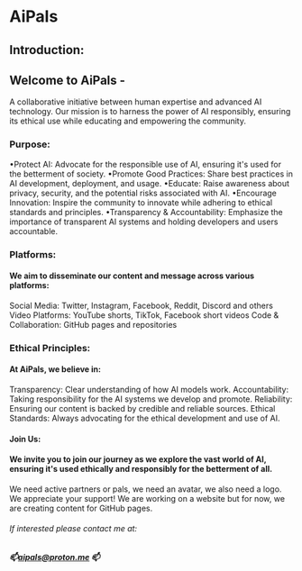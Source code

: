 # AiPals
## Introduction:

## Welcome to AiPals - 
A collaborative initiative between human expertise and advanced AI technology. Our mission is to harness the power of AI responsibly, ensuring its ethical use while educating and empowering the community.

### Purpose:

•Protect AI: Advocate for the responsible use of AI, ensuring it's used for the betterment of society.
•Promote Good Practices: Share best practices in AI development, deployment, and usage.
•Educate: Raise awareness about privacy, security, and the potential risks associated with AI.
•Encourage Innovation: Inspire the community to innovate while adhering to ethical standards and principles.
•Transparency & Accountability: Emphasize the importance of transparent AI systems and holding developers and users accountable.

### Platforms:

#### We aim to disseminate our content and message across various platforms:

Social Media: Twitter, Instagram, Facebook, Reddit, Discord and others
Video Platforms: YouTube shorts, TikTok, Facebook short videos
Code & Collaboration: GitHub pages and repositories


### Ethical Principles:

#### At AiPals, we believe in:

Transparency: Clear understanding of how AI models work.
Accountability: Taking responsibility for the AI systems we develop and promote.
Reliability: Ensuring our content is backed by credible and reliable sources.
Ethical Standards: Always advocating for the ethical development and use of AI.

#### Join Us:

#### We invite you to join our journey as we explore the vast world of AI, ensuring it's used ethically and responsibly for the betterment of all.
We need active partners or pals, we need an avatar, we also need a logo. We appreciate your support! We are working on a website but for now, we are creating content for GitHub pages.
###### If interested please contact me at:   
##### 📫aipals@proton.me 📫
